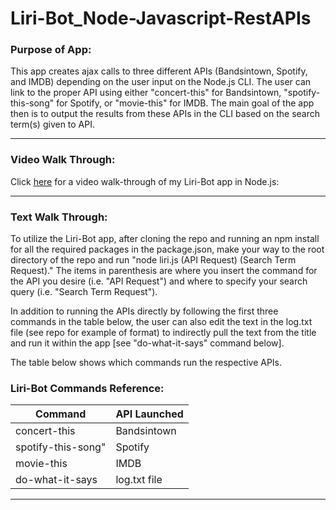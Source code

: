 # Liri-Bot_Node-Javascript-RestAPIs



### Purpose of App:
This app creates ajax calls to three different APIs (Bandsintown, Spotify, and IMDB) depending on the user input on the Node.js CLI. The user can link to the proper API using either "concert-this" for Bandsintown, "spotify-this-song" for Spotify, or "movie-this" for IMDB. The main goal of the app then is to output the results from these APIs in the CLI based on the search term(s) given to API.

---

### Video Walk Through:
Click [here](https://www.youtube.com/watch?v=8cOBg6EDE40) for a video walk-through of my Liri-Bot app in Node.js:

---

### Text Walk Through:
To utilize the Liri-Bot app, after cloning the repo and running an npm install for all the required packages in the package.json, make your way to the root directory of the repo and run "node liri.js (API Request) (Search Term Request)." The items in parenthesis are where you insert the command for the API you desire (i.e. "API Request") and where to specify your search query (i.e. "Search Term Request").

In addition to running the APIs directly by following the first three commands in the table below, the user can also edit the text in the log.txt file (see repo for example of format) to indirectly pull the text from the title and run it within the app [see "do-what-it-says" command below].


The table below shows which commands run the respective APIs.

### Liri-Bot Commands Reference:

Command | API Launched
--- | ---
concert-this | Bandsintown
spotify-this-song" | Spotify
movie-this | IMDB
do-what-it-says | log.txt file

---

